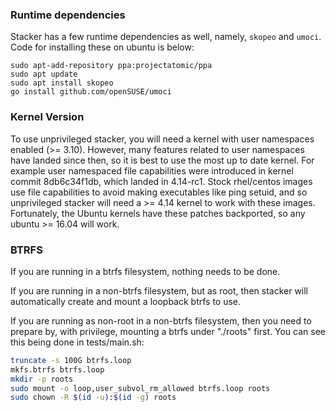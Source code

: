 ### Runtime dependencies

Stacker has a few runtime dependencies as well, namely, `skopeo` and `umoci`.
Code for installing these on ubuntu is below:

    sudo apt-add-repository ppa:projectatomic/ppa
    sudo apt update
    sudo apt install skopeo
    go install github.com/openSUSE/umoci

### Kernel Version

To use unprivileged stacker, you will need a kernel with user namespaces
enabled (>= 3.10). However, many features related to user namespaces have
landed since then, so it is best to use the most up to date kernel. For example
user namespaced file capabilities were introduced in kernel commit 8db6c34f1db,
which landed in 4.14-rc1. Stock rhel/centos images use file capabilities to
avoid making executables like ping setuid, and so unprivileged stacker will
need a >= 4.14 kernel to work with these images. Fortunately, the Ubuntu
kernels have these patches backported, so any ubuntu >= 16.04 will work.

### BTRFS

If you are running in a btrfs filesystem, nothing needs to be done.

If you are running in a non-btrfs filesystem, but as root, then stacker
will automatically create and mount a loopback btrfs to use.

If you are running as non-root in a non-btrfs filesystem, then you need
to prepare by, with privilege, mounting a btrfs under "./roots" first.
You can see this being done in tests/main.sh:

```bash
truncate -s 100G btrfs.loop
mkfs.btrfs btrfs.loop
mkdir -p roots
sudo mount -o loop,user_subvol_rm_allowed btrfs.loop roots
sudo chown -R $(id -u):$(id -g) roots
```
